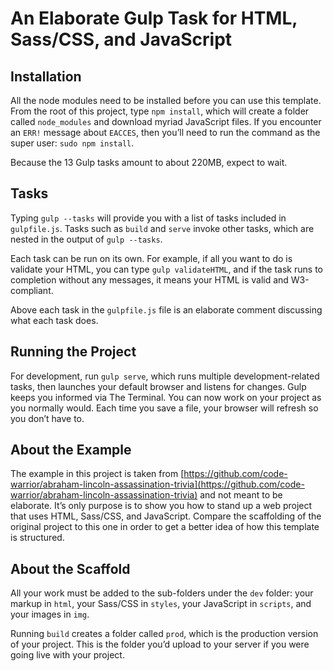 # An Elaborate Gulp Task for HTML, Sass/CSS, and JavaScript

## Installation
All the node modules need to be installed before you can use this template. From the root of this project, type `npm install`, which will create a folder called `node_modules` and download myriad JavaScript files. If you encounter an `ERR!` message about `EACCES`, then you’ll need to run the command as the super user: `sudo npm install`.

Because the 13 Gulp tasks amount to about 220MB, expect to wait.

## Tasks
Typing `gulp --tasks` will provide you with a list of tasks included in `gulpfile.js`. Tasks such as `build` and `serve` invoke other tasks, which are nested in the output of `gulp --tasks`.

Each task can be run on its own. For example, if all you want to do is validate your HTML, you can type `gulp validateHTML`, and if the task runs to completion without any messages, it means your HTML is valid and W3-compliant.

Above each task in the `gulpfile.js` file is an elaborate comment discussing what each task does.

## Running the Project
For development, run `gulp serve`, which runs multiple development-related tasks, then launches your default browser and listens for changes. Gulp keeps you informed via The Terminal. You can now work on your project as you normally would. Each time you save a file, your browser will refresh so you don’t have to.

## About the Example
The example in this project is taken from [https://github.com/code-warrior/abraham-lincoln-assassination-trivia](https://github.com/code-warrior/abraham-lincoln-assassination-trivia) and not meant to be elaborate. It’s only purpose is to show you how to stand up a web project that uses HTML, Sass/CSS, and JavaScript. Compare the scaffolding of the original project to this one in order to get a better idea of how this template is structured.

## About the Scaffold
All your work must be added to the sub-folders under the `dev` folder: your markup in `html`, your Sass/CSS in `styles`, your JavaScript in `scripts`, and your images in `img`.

Running `build` creates a folder called `prod`, which is the production version of your project. This is the folder you’d upload to your server if you were going live with your project.
